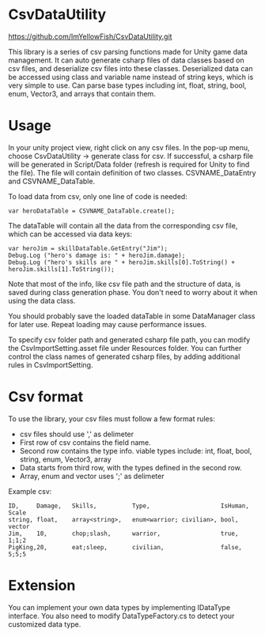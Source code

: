 # CsvDataUtility
https://github.com/ImYellowFish/CsvDataUtility.git

This library is a series of csv parsing functions made for Unity game data management. It can auto generate csharp files of data classes based on csv files, and deserialize csv files into these classes. Deserialized data can be accessed using class and variable name instead of string keys, which is very simple to use. Can parse base types including int, float, string, bool, enum, Vector3, and arrays that contain them.


# Usage

In your unity project view, right click on any csv files. In the pop-up menu, choose CsvDataUtility -> generate class for csv. If successful, a csharp file will be generated in Script/Data folder (refresh is required for Unity to find the file). The file will contain definition of two classes. CSVNAME_DataEntry and CSVNAME_DataTable.

To load data from csv, only one line of code is needed:
   ```
   var heroDataTable = CSVNAME_DataTable.create();
   ```

The dataTable will contain all the data from the corresponding csv file, which can be accessed via data keys:
   ```
   var heroJim = skillDataTable.GetEntry("Jim");
   Debug.Log ("hero's damage is: " + heroJim.damage);
   Debug.Log ("hero's skills are " + heroJim.skills[0].ToString() + heroJim.skills[1].ToString());
   ```
Note that most of the info, like csv file path and the structure of data, is saved during class generation phase. You don't need to worry about it when using the data class.

You should probably save the loaded dataTable in some DataManager class for later use. Repeat loading may cause performance issues.

To specify csv folder path and generated csharp file path, you can modify the CsvImportSetting.asset file under Resources folder.
You can further control the class names of generated csharp files, by adding additional rules in CsvImportSetting.

# Csv format

To use the library, your csv files must follow a few format rules:

- csv files should use ',' as delimeter
- First row of csv contains the field name.
- Second row contains the type info. viable types include:
    int, float, bool, string, enum, Vector3, array
- Data starts from third row, with the types defined in the second row.
- Array, enum and vector uses ';' as delimeter

Example csv:

```
ID,     Damage,   Skills,          Type,                    IsHuman,    Scale
string, float,    array<string>,   enum<warrior; civilian>, bool,       vector
Jim,    10,       chop;slash,      warrior,                 true,       1;1;2
PigKing,20,       eat;sleep,       civilian,                false,      5;5;5  

```

# Extension

You can implement your own data types by implementing IDataType interface. You also need to modify DataTypeFactory.cs to detect your customized data type.
